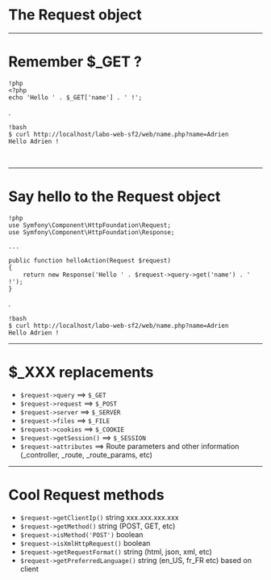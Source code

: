 # The Request object

---

# Remember $_GET ?

    !php
    <?php
    echo 'Hello ' . $_GET['name'] . ' !';

.

    !bash
    $ curl http://localhost/labo-web-sf2/web/name.php?name=Adrien
    Hello Adrien !

<br />

---

# Say hello to the Request object

    !php
    use Symfony\Component\HttpFoundation\Request;
    use Symfony\Component\HttpFoundation\Response;

    ...

    public function helloAction(Request $request)
    {
        return new Response('Hello ' . $request->query->get('name') . ' !');
    }

.

    !bash
    $ curl http://localhost/labo-web-sf2/web/name.php?name=Adrien
    Hello Adrien !

---

# $_XXX replacements

* `$request->query` ==> `$_GET`
* `$request->request` ==> `$_POST`
* `$request->server` ==> `$_SERVER`
* `$request->files` ==> `$_FILE`
* `$request->cookies` ==> `$_COOKIE`
* `$request->getSession()` ==> `$_SESSION`
* `$request->attributes` ==> Route parameters and other information (_controller, _route, _route_params, etc)

---

# Cool Request methods

* `$request->getClientIp()` string xxx.xxx.xxx.xxx
* `$request->getMethod()` string (POST, GET, etc)
* `$request->isMethod('POST')` boolean
* `$request->isXmlHttpRequest()` boolean
* `$request->getRequestFormat()` string (html, json, xml, etc)
* `$request->getPreferredLanguage()` string (en_US, fr_FR etc) based on client
